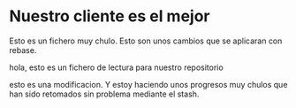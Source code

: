 # Nuestro cliente es el mejor

Esto es un fichero muy chulo. Esto son unos cambios que se aplicaran con rebase.

hola, esto es un fichero de lectura para nuestro repositorio

esto es una modificacion. Y estoy haciendo unos progresos muy chulos que han sido retomados sin problema mediante el stash.
